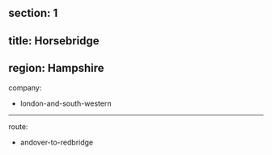 ﻿section: 1
----
title: Horsebridge
----
region: Hampshire
----
company:
- london-and-south-western
----
route:
- andover-to-redbridge
